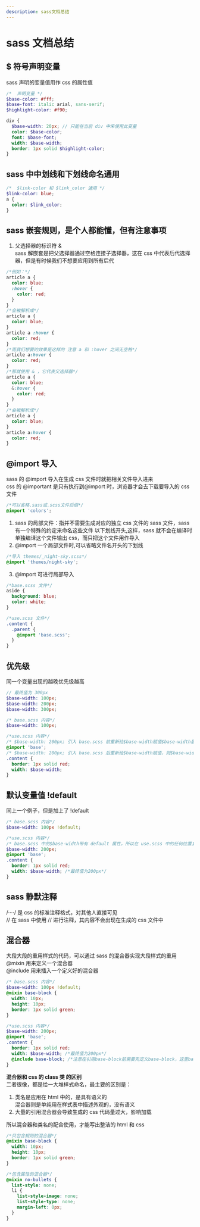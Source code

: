 ```yaml
---
description: sass文档总结
---
```


# sass 文档总结

## \$ 符号声明变量

sass 声明的变量值用作 css 的属性值

```scss
/*  声明变量 */
$base-color: #fff;
$base-font: italic arial, sans-serif;
$highlight-color: #f90;

div {
  $base-width: 20px; // 只能在当前 div 中来使用此变量
  color: $base-color;
  font: $base-font;
  width: $base-width;
  border: 1px solid $highlight-color;
}
```

## sass 中中划线和下划线命名通用

```scss
/*  $link-color 和 $link_color 通用 */
$link-color: blue;
a {
  color: $link_color;
}
```

## sass 嵌套规则，是个人都能懂，但有注意事项

1. 父选择器的标识符 &  
   sass 解嵌套是把父选择器通过空格连接子选择器，这在 css 中代表后代选择器，但是有时候我们不想要应用到所有后代

```scss
/*例如：*/
article a {
  color: blue;
  :hover {
    color: red;
  }
}
/*会被解析成*/
article a {
  color: blue;
}
article a :hover {
  color: red;
}
/*而我们想要的效果是这样的 注意 a 和 :hover 之间无空格*/
article a:hover {
  color: red;
}
/*那就使用 & ，它代表父选择器*/
article a {
  color: blue;
  &:hover {
    color: red;
  }
}
/*会被解析成*/
article a {
  color: blue;
}
article a:hover {
  color: red;
}
```

## @import 导入

sass 的 @import 导入在生成 css 文件时就把相关文件导入进来  
css 的 @important 是只有执行到@import 时，浏览器才会去下载要导入的 css 文件

```scss
/*可以省略.sass或.scss文件后缀*/
@import 'colors';
```

1. sass 的局部文件：指并不需要生成对应的独立 css 文件的 sass 文件，sass 有一个特殊的约定来命名这些文件
   以下划线开头,这样，sass 就不会在编译时单独编译这个文件输出 css，而只把这个文件用作导入
2. @import 一个局部文件时,可以省略文件名开头的下划线

```scss
/*导入 themes/_night-sky.scss*/
@import 'themes/night-sky';
```

3. @import 可进行局部导入

```scss
/*base.scss 文件*/
aside {
  background: blue;
  color: white;
}

/*use.scss 文件*/
.content {
  .parent {
    @import 'base.scss';
  }
}
```

## 优先级

同一个变量出现的越晚优先级越高

```scss
// 最终值为 300px
$base-width: 100px;
$base-width: 200px;
$base-width: 300px;
```

```scss
/* base.scss 内容*/
$base-width: 100px;

/*use.scss 内容*/
/* $base-width: 200px; 引入 base.scss 前重新给$base-width赋值$base-width最终值还是100px*/
@import 'base';
/* $base-width: 200px; 引入 base.scss 后重新给$base-width赋值，则$base-width最终值是200px*/
.content {
  border: 1px solid red;
  width: $base-width;
}
```

## 默认变量值 !default

同上一个例子，但是加上了 !default

```scss
/* base.scss 内容*/
$base-width: 100px !default;

/*use.scss 内容*/
/* base.scss 中的$base-width带有 default 属性，所以在 use.scss 中的任何位置复写$base-width都会取代默认值*/
$base-width: 200px;
@import 'base';
.content {
  border: 1px solid red;
  width: $base-width; /*最终值为200px*/
}
```

## sass 静默注释

/_····_/ 是 css 的标准注释格式，对其他人直接可见  
// 在 sass 中使用 // 进行注释，其内容不会出现在生成的 css 文件中

## 混合器

大段大段的重用样式的代码，可以通过 sass 的混合器实现大段样式的重用  
@mixin 用来定义一个混合器  
@include 用来插入一个定义好的混合器

```scss
/* base.scss 内容*/
$base-width: 100px !default;
@mixin base-block {
  width: 10px;
  height: 10px;
  border: 1px solid green;
}

/*use.scss 内容*/
$base-width: 200px;
@import 'base';
.content {
  border: 1px solid red;
  width: $base-width; /*最终值为200px*/
  @include base-block; /*注意在引用base-block前需要先定义base-block，这里base-block的定义存放在引入的 base.scss中*/
}
```

**混合器和 css 的 class 类 的区别**  
二者很像，都是给一大堆样式命名，最主要的区别是：

1. 类名是应用在 html 中的，是具有语义的  
   混合器则是单纯用在样式表中描述外观的，没有语义
2. 大量的引用混合器会导致生成的 css 代码量过大，影响加载

所以混合器和类名的配合使用，才能写出整洁的 html 和 css

```scss
/*只包含规则的混合器*/
@mixin base-block {
  width: 10px;
  height: 10px;
  border: 1px solid green;
}

/*包含属性的混合器*/
@mixin no-bullets {
  list-style: none;
  li {
    list-style-image: none;
    list-style-type: none;
    margin-left: 0px;
  }
}
```
